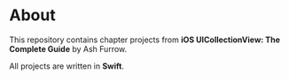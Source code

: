 # About 
This repository contains chapter projects from **iOS UICollectionView: The Complete Guide** by Ash Furrow.

All projects are written in **Swift**.

